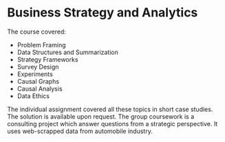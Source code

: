 # Business Strategy and Analytics

The course covered:

* Problem Framing
* Data Structures and Summarization
* Strategy Frameworks	
* Survey Design	
* Experiments	
* Causal Graphs	
* Causal Analysis
* Data Ethics

The individual assignment covered all these topics in short case studies. The solution is available upon request.
The group coursework is a consulting project which answer questions from a strategic perspective. It uses web-scrapped data from automobile industry.